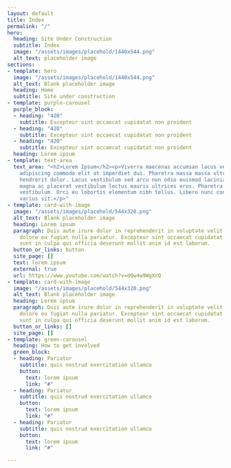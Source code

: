 ```yaml
---
layout: default
title: Index
permalink: "/"
hero:
  heading: Site Under Construction
  subtitle: Index
  image: "/assets/images/placehold/1440x544.png"
  alt_text: placeholder image
sections:
- template: hero
  image: "/assets/images/placehold/1440x544.png"
  alt_text: Blank placeholder image
  heading: Home
  subtitle: Site under construction
- template: purple-carousel
  purple_block:
  - heading: "420"
    subtitle: Excepteur sint occaecat cupidatat non proident
  - heading: "420"
    subtitle: Excepteur sint occaecat cupidatat non proident
  - heading: "420"
    subtitle: Excepteur sint occaecat cupidatat non proident
  heading: Lorem ipsum
- template: text-area
  text_area: "<h2>Lorem Ipsum</h2><p>Viverra maecenas accumsan lacus vel. Pellentesque
    adipiscing commodo elit at imperdiet dui. Pharetra massa massa ultricies mi quis
    hendrerit dolor. Lacus vestibulum sed arcu non odio euismod lacinia at. Pharetra
    magna ac placerat vestibulum lectus mauris ultrices eros. Pharetra magna ac placerat
    vestibulum. Orci eu lobortis elementum nibh tellus. Libero nunc consequat interdum
    varius sit.</p>"
- template: card-with-image
  image: "/assets/images/placehold/544x320.png"
  alt_text: Blank placeholder image
  heading: Lorem ipsum
  paragraph: Duis aute irure dolor in reprehenderit in voluptate velit esse cillum
    dolore eu fugiat nulla pariatur. Excepteur sint occaecat cupidatat non proident,
    sunt in culpa qui officia deserunt mollit anim id est laborum.
  button_or_links: button
  site_page: []
  text: lorem ipsum
  external: true
  url: https://www.youtube.com/watch?v=dQw4w9WgXcQ
- template: card-with-image
  image: "/assets/images/placehold/544x320.png"
  alt_text: Blank placeholder image
  heading: Lorem ipsum
  paragraph: Duis aute irure dolor in reprehenderit in voluptate velit esse cillum
    dolore eu fugiat nulla pariatur. Excepteur sint occaecat cupidatat non proident,
    sunt in culpa qui officia deserunt mollit anim id est laborum.
  button_or_links: []
  site_page: []
- template: green-carousel
  heading: How to get involved
  green_block:
  - heading: Pariatur
    subtitle: quis nostrud exercitation ullamco
    button:
      text: lorem ipsum
      link: "#"
  - heading: Pariatur
    subtitle: quis nostrud exercitation ullamco
    button:
      text: lorem ipsum
      link: "#"
  - heading: Pariatur
    subtitle: quis nostrud exercitation ullamco
    button:
      text: lorem ipsum
      link: "#"

---
```

